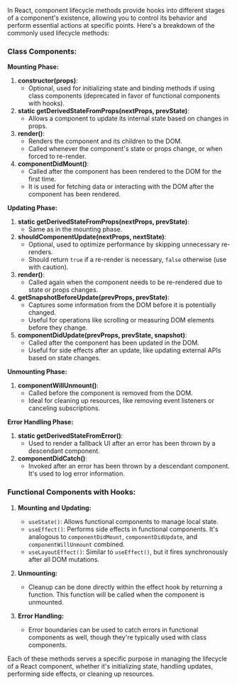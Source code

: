 In React, component lifecycle methods provide hooks into different stages of a component's existence, allowing you to control its behavior and perform essential actions at specific points. Here's a breakdown of the commonly used lifecycle methods:

### Class Components:

**Mounting Phase:**

1. **constructor(props)**:
   - Optional, used for initializing state and binding methods if using class components (deprecated in favor of functional components with hooks).
2. **static getDerivedStateFromProps(nextProps, prevState)**:
   - Allows a component to update its internal state based on changes in props.
3. **render()**:
   - Renders the component and its children to the DOM.
   - Called whenever the component's state or props change, or when forced to re-render.
4. **componentDidMount()**:
   - Called after the component has been rendered to the DOM for the first time.
   - It is used for fetching data or interacting with the DOM after the component has been rendered.

**Updating Phase:**

1. **static getDerivedStateFromProps(nextProps, prevState)**:
   - Same as in the mounting phase.
2. **shouldComponentUpdate(nextProps, nextState)**:
   - Optional, used to optimize performance by skipping unnecessary re-renders.
   - Should return `true` if a re-render is necessary, `false` otherwise (use with caution).
3. **render()**:
   - Called again when the component needs to be re-rendered due to state or props changes.
4. **getSnapshotBeforeUpdate(prevProps, prevState)**:
   - Captures some information from the DOM before it is potentially changed.
   - Useful for operations like scrolling or measuring DOM elements before they change.
5. **componentDidUpdate(prevProps, prevState, snapshot)**:
   - Called after the component has been updated in the DOM.
   - Useful for side effects after an update, like updating external APIs based on state changes.

**Unmounting Phase:**

1. **componentWillUnmount()**:
   - Called before the component is removed from the DOM.
   - Ideal for cleaning up resources, like removing event listeners or canceling subscriptions.

**Error Handling Phase:**

1. **static getDerivedStateFromError()**:
   - Used to render a fallback UI after an error has been thrown by a descendant component.
2. **componentDidCatch()**:
   - Invoked after an error has been thrown by a descendant component. It's used to log error information.

### Functional Components with Hooks:

1. **Mounting and Updating:**

   - `useState()`: Allows functional components to manage local state.
   - `useEffect()`: Performs side effects in functional components. It's analogous to `componentDidMount`, `componentDidUpdate`, and `componentWillUnmount` combined.
   - `useLayoutEffect()`: Similar to `useEffect()`, but it fires synchronously after all DOM mutations.

2. **Unmounting:**

   - Cleanup can be done directly within the effect hook by returning a function. This function will be called when the component is unmounted.

3. **Error Handling:**
   - Error boundaries can be used to catch errors in functional components as well, though they're typically used with class components.

Each of these methods serves a specific purpose in managing the lifecycle of a React component, whether it's initializing state, handling updates, performing side effects, or cleaning up resources.
